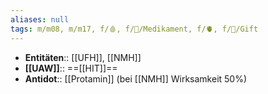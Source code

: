 ```yaml
---
aliases: null
tags: m/m08, m/m17, f/🩸, f/💊/Medikament, f/🫀, f/🍄/Gift
---
```

- **Entitäten**:: [[UFH]], [[NMH]]
- **[[UAW]]**:: ==[[HIT]]==
- **Antidot**:: [[Protamin]] (bei [[NMH]] Wirksamkeit 50%)